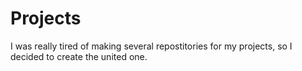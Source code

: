 # Projects
I was really tired of making several repostitories for my projects, so I decided to create the united one.
